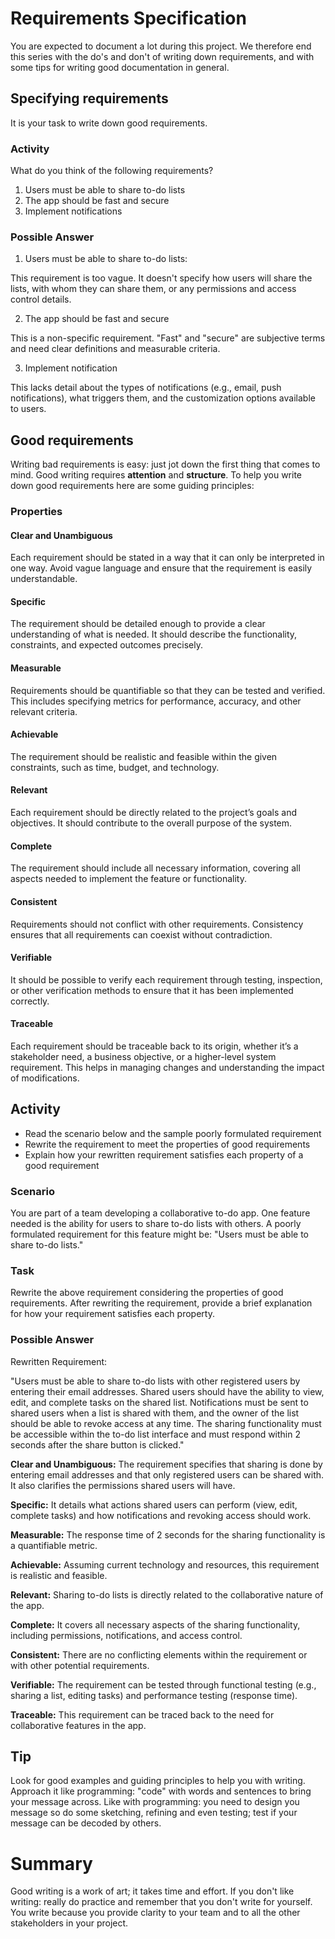 # Requirements Specification
You are expected to document a lot during this project. We therefore end this series with the do's and don't of writing down requirements, and with some tips for writing good documentation in general.

## Specifying requirements
It is your task to write down good requirements.

### Activity
What do you think of the following requirements?

1. Users must be able to share to-do lists
2. The app should be fast and secure
3. Implement notifications

### Possible Answer
1. Users must be able to share to-do lists:

This requirement is too vague. It doesn't specify how users will share the lists, with whom they can share them, or any permissions and access control details.

2. The app should be fast and secure

This is a non-specific requirement. "Fast" and "secure" are subjective terms and need clear definitions and measurable criteria.

3. Implement notification

This lacks detail about the types of notifications (e.g., email, push notifications), what triggers them, and the customization options available to users.

## Good requirements
Writing bad requirements is easy: just jot down the first thing that comes to mind. Good writing requires **attention** and **structure**. To help you write down good requirements here are some guiding principles:

### Properties

#### Clear and Unambiguous
Each requirement should be stated in a way that it can only be interpreted in one way. Avoid vague language and ensure that the requirement is easily understandable.

#### Specific
The requirement should be detailed enough to provide a clear understanding of what is needed. It should describe the functionality, constraints, and expected outcomes precisely.

#### Measurable
Requirements should be quantifiable so that they can be tested and verified. This includes specifying metrics for performance, accuracy, and other relevant criteria.

#### Achievable
The requirement should be realistic and feasible within the given constraints, such as time, budget, and technology.

#### Relevant
Each requirement should be directly related to the project’s goals and objectives. It should contribute to the overall purpose of the system.

#### Complete
The requirement should include all necessary information, covering all aspects needed to implement the feature or functionality.

#### Consistent
Requirements should not conflict with other requirements. Consistency ensures that all requirements can coexist without contradiction.

#### Verifiable
It should be possible to verify each requirement through testing, inspection, or other verification methods to ensure that it has been implemented correctly.

#### Traceable
Each requirement should be traceable back to its origin, whether it’s a stakeholder need, a business objective, or a higher-level system requirement. This helps in managing changes and understanding the impact of modifications.

## Activity
- Read the scenario below and the sample poorly formulated requirement
- Rewrite the requirement to meet the properties of good requirements
- Explain how your rewritten requirement satisfies each property of a good requirement

### Scenario
You are part of a team developing a collaborative to-do app. One feature needed is the ability for users to share to-do lists with others. A poorly formulated requirement for this feature might be: "Users must be able to share to-do lists."

### Task
Rewrite the above requirement considering the properties of good requirements. After rewriting the requirement, provide a brief explanation for how your requirement satisfies each property.

### Possible Answer
Rewritten Requirement:

"Users must be able to share to-do lists with other registered users by entering their email addresses. Shared users should have the ability to view, edit, and complete tasks on the shared list. Notifications must be sent to shared users when a list is shared with them, and the owner of the list should be able to revoke access at any time. The sharing functionality must be accessible within the to-do list interface and must respond within 2 seconds after the share button is clicked."

**Clear and Unambiguous:** The requirement specifies that sharing is done by entering email addresses and that only registered users can be shared with. It also clarifies the permissions shared users will have.

**Specific:** It details what actions shared users can perform (view, edit, complete tasks) and how notifications and revoking access should work.

**Measurable:** The response time of 2 seconds for the sharing functionality is a quantifiable metric.

**Achievable:** Assuming current technology and resources, this requirement is realistic and feasible.

**Relevant:** Sharing to-do lists is directly related to the collaborative nature of the app.

**Complete:** It covers all necessary aspects of the sharing functionality, including permissions, notifications, and access control.

**Consistent:** There are no conflicting elements within the requirement or with other potential requirements.

**Verifiable:** The requirement can be tested through functional testing (e.g., sharing a list, editing tasks) and performance testing (response time).

**Traceable:** This requirement can be traced back to the need for collaborative features in the app.

## Tip
Look for good examples and guiding principles to help you with writing. Approach it like programming: "code" with words and sentences to bring your message across. Like with programming: you need to design you message so do some sketching, refining and even testing; test if your message can be decoded by others.

# Summary
Good writing is a work of art; it takes time and effort. If you don't like writing: really do practice and remember that you don't write for yourself. You write because you provide clarity to your team and to all the other stakeholders in your project.